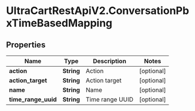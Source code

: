 # UltraCartRestApiV2.ConversationPbxTimeBasedMapping

## Properties
Name | Type | Description | Notes
------------ | ------------- | ------------- | -------------
**action** | **String** | Action | [optional] 
**action_target** | **String** | Action target | [optional] 
**name** | **String** | Name | [optional] 
**time_range_uuid** | **String** | Time range UUID | [optional] 


